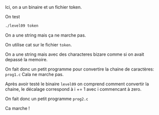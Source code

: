 Ici, on a un binaire et un fichier token.

On test
```bash
./level09 token
```
On a une string mais ça ne marche pas.

On utilise cat sur le fichier `token`.

On a une string mais avec des characteres bizare comme si on avait depassé la memoire.

On fait donc un petit programme pour convertire la chaine de caractères:
`prog1.c`
Cala ne marche pas.

Après avoir testé le binaire `level09` on comprend comment convertir la chaine, le décalage correspond à i += 1 avec i commencant à zero.

On fait donc un petit programme
`prog2.c`

Ca marche ! 
